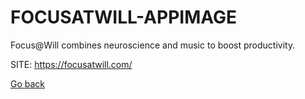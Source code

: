# FOCUSATWILL-APPIMAGE
 
 Focus@Will combines neuroscience and music to boost productivity.
 
 SITE: https://focusatwill.com/

 [Go back](https://portable-linux-apps.github.io/apps.html)
